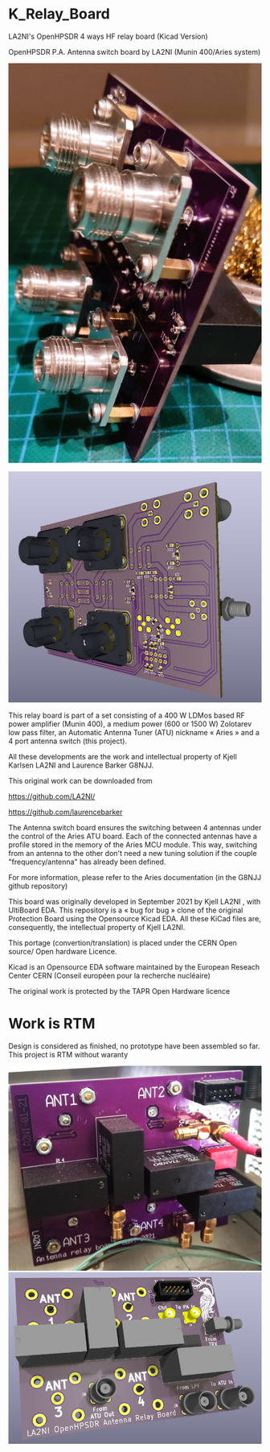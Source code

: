 # K_Relay_Board
LA2NI's OpenHPSDR 4 ways HF relay board (Kicad Version)


OpenHPSDR P.A. Antenna switch board by LA2NI (Munin 400/Aries system)


![La carte antenne](https://github.com/F6ITU/K_Relay_Board/blob/main/switch_ant.jpg)

![vue 3D virtuelle](https://github.com/F6ITU/K_Relay_Board/blob/main/Documentation/relay_board_up.png)


This relay board is part of a set consisting of a 400 W LDMos based RF power amplifier (Munin 400), 
a medium power (600 or 1500 W) Zolotarev low pass filter, an Automatic Antenna Tuner (ATU) nickname « Aries » 
and a 4 port antenna switch (this project).

All these developments are the work and intellectual property of Kjell Karlsen LA2NI and Laurence Barker G8NJJ.

This original work can be downloaded from 

https://github.com/LA2NI/


https://github.com/laurencebarker

The Antenna switch board ensures the switching between 4 antennas under the control of the Aries ATU board. Each of the connected antennas
have a profile stored in the memory of the Aries MCU module. This way, switching from an antenna to the other don't need a new 
tuning solution if the couple "frequency/antenna" has already been defined. 

For more information, please refer to the Aries documentation (in the G8NJJ github repository)


This board was originally developed in September 2021 by Kjell LA2NI , with UltiBoard EDA. This repository is a « bug for bug » clone of the original Protection Board using the Opensource 
Kicad EDA. All these KiCad files are, consequently, the intellectual property of Kjell LA2NI.

This portage (convertion/translation) is placed under the CERN Open source/ Open hardware Licence.

Kicad is an Opensource EDA software maintained by the European Reseach Center CERN (Conseil européen pour la recherche nucléaire)

The original work is protected by the TAPR Open Hardware licence


# Work is RTM
Design is considered as finished, no prototype have been assembled so far. This project is RTM without waranty 


![La carte antenne, verso](https://github.com/F6ITU/K_Relay_Board/blob/main/Antenna_board.jpg)
![vue 3D virtuelle](https://github.com/F6ITU/K_Relay_Board/blob/main/Documentation/relay_board_dwn.png)
